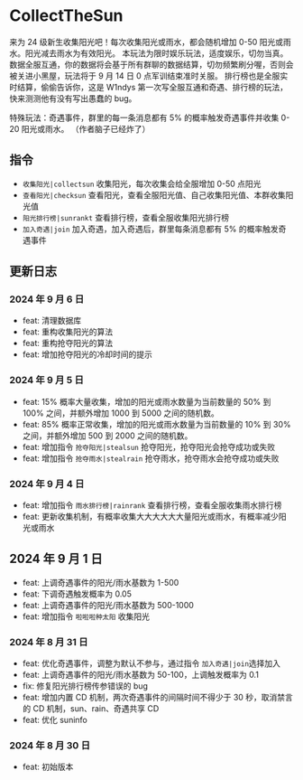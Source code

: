 # CollectTheSun

来为 24 级新生收集阳光吧！每次收集阳光或雨水，都会随机增加 0-50 阳光或雨水。阳光减去雨水为有效阳光。
本玩法为限时娱乐玩法，适度娱乐，切勿当真。
数据全服互通，你的数据将会基于所有群聊的数据结算，切勿频繁刷分喔，否则会被关进小黑屋，玩法将于 9 月 14 日 0 点军训结束准时关服。
排行榜也是全服实时结算，偷偷告诉你，这是 W1ndys 第一次写全服互通和奇遇、排行榜的玩法，快来测测他有没有写出愚蠢的 bug。

特殊玩法：奇遇事件，群里的每一条消息都有 5% 的概率触发奇遇事件并收集 0-20 阳光或雨水。
（作者脑子已经炸了）

## 指令

- `收集阳光|collectsun` 收集阳光，每次收集会给全服增加 0-50 点阳光
- `查看阳光|checksun` 查看阳光，查看全服阳光值、自己收集阳光值、本群收集阳光值
- `阳光排行榜|sunrankt` 查看排行榜，查看全服收集阳光排行榜
- `加入奇遇|join` 加入奇遇，加入奇遇后，群里每条消息都有 5% 的概率触发奇遇事件

## 更新日志

### 2024 年 9 月 6 日

- feat: 清理数据库
- feat: 重构收集阳光的算法
- feat: 重构抢夺阳光的算法
- feat: 增加抢夺阳光的冷却时间的提示

### 2024 年 9 月 5 日

- feat: 15% 概率大量收集，增加的阳光或雨水数量为当前数量的 50% 到 100% 之间，并额外增加 1000 到 5000 之间的随机数。
- feat: 85% 概率正常收集，增加的阳光或雨水数量为当前数量的 10% 到 30% 之间，并额外增加 500 到 2000 之间的随机数。
- feat: 增加指令 `抢夺阳光|stealsun` 抢夺阳光，抢夺阳光会抢夺成功或失败
- feat: 增加指令 `抢夺雨水|stealrain` 抢夺雨水，抢夺雨水会抢夺成功或失败

### 2024 年 9 月 4 日

- feat: 增加指令 `雨水排行榜|rainrank` 查看排行榜，查看全服收集雨水排行榜
- feat: 更新收集机制，有概率收集大大大大大大量阳光或雨水，有概率减少阳光或雨水

## 2024 年 9 月 1 日

- feat: 上调奇遇事件的阳光/雨水基数为 1-500
- feat: 下调奇遇触发概率为 0.05
- feat: 上调奇遇事件的阳光/雨水基数为 500-1000
- feat: 增加指令 `啦啦啦种太阳` 收集阳光

### 2024 年 8 月 31 日

- feat: 优化奇遇事件，调整为默认不参与，通过指令 `加入奇遇|join`选择加入
- feat: 上调奇遇事件的阳光/雨水基数为 50-100，上调触发概率为 0.1
- fix: 修复阳光排行榜传参错误的 bug
- feat: 增加内置 CD 机制，两次奇遇事件的间隔时间不得少于 30 秒，取消禁言的 CD 机制，sun、rain、奇遇共享 CD
- feat: 优化 suninfo

### 2024 年 8 月 30 日

- feat: 初始版本
